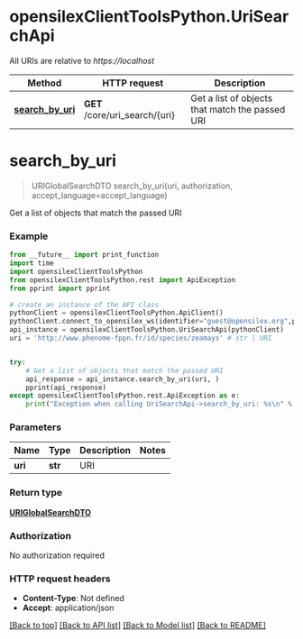 # opensilexClientToolsPython.UriSearchApi

All URIs are relative to *https://localhost*

Method | HTTP request | Description
------------- | ------------- | -------------
[**search_by_uri**](UriSearchApi.md#search_by_uri) | **GET** /core/uri_search/{uri} | Get a list of objects that match the passed URI


# **search_by_uri**
> URIGlobalSearchDTO search_by_uri(uri, authorization, accept_language=accept_language)

Get a list of objects that match the passed URI



### Example
```python
from __future__ import print_function
import time
import opensilexClientToolsPython
from opensilexClientToolsPython.rest import ApiException
from pprint import pprint

# create an instance of the API class
pythonClient = opensilexClientToolsPython.ApiClient()
pythonClient.connect_to_opensilex_ws(identifier="guest@opensilex.org",password="guest",host="https://localhost")
api_instance = opensilexClientToolsPython.UriSearchApi(pythonClient)
uri = 'http://www.phenome-fppn.fr/id/species/zeamays' # str | URI


try:
    # Get a list of objects that match the passed URI
    api_response = api_instance.search_by_uri(uri, )
    pprint(api_response)
except opensilexClientToolsPython.rest.ApiException as e:
    print("Exception when calling UriSearchApi->search_by_uri: %s\n" % e)
```

### Parameters

Name | Type | Description  | Notes
------------- | ------------- | ------------- | -------------
 **uri** | **str**| URI | 


### Return type

[**URIGlobalSearchDTO**](URIGlobalSearchDTO.md)

### Authorization

No authorization required

### HTTP request headers

 - **Content-Type**: Not defined
 - **Accept**: application/json

[[Back to top]](#) [[Back to API list]](../README.md#documentation-for-api-endpoints) [[Back to Model list]](../README.md#documentation-for-models) [[Back to README]](../README.md)

